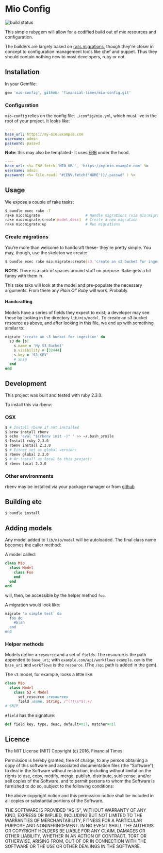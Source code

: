 # Mio Config

![build status](https://circleci.com/gh/Financial-Times/mio-config.png)

This simple rubygem will allow for a codified build out of mio resources and configuration.

The builders are largely based on [rails migrations](http://edgeguides.rubyonrails.org/active_record_migrations.html), though they're closer in concept to configuration management tools like chef and puppet. Thus they should contain nothing new to most developers, ruby or not.

## Installation

In your Gemfile:

```ruby
gem 'mio-config', github: 'financial-times/mio-config.git'
```

### Configuration

`mio-config` relies on the config file: `./config/mio.yml`, which must live in the root of your project. It looks like:

```yaml
----
base_url: https://my-mio.example.com
username: admin
password: passwd
```

**Note:** this may also be templated- it uses [ERB](http://ruby-doc.org/stdlib-2.3.0/libdoc/erb/rdoc/ERB.html) under the hood.

```yaml
----
base_url: <%= ENV.fetch('MIO_URL', 'https://my-mio.example.com' %>
username: admin
password: <%= File.read( "#{ENV.fetch('HOME')}/.passwd" ) %>
```

## Usage

We expose a couple of rake tasks:

```bash
$ bundle exec rake -T
rake mio:migrate                     # Handle migrations (via mio:migrate:up)
rake mio:migrate:create[model,desc]  # Create a new migration
rake mio:migrate:up                  # Run migrations
```

### Create migrations

You're more than welcome to handcraft these- they're pretty simple. You may, though, use the skeleton we create:

```bash
$ bundle exec rake mio:migrate:create[s3,'create an s3 bucket for ingestion']
```

**NOTE:** There is a lack of spaces around stuff on purpose. Rake gets a bit funny with them in.

This rake taks will look at the model and pre-populate the necessary arguments. From there any *Plain Ol' Ruby* will work. Probably.

#### Handcrafting

Models have a series of fields they expect to exist; a developer may see these by looking in the directory `lib/mio/model`. To create an s3 bucket resource as above, and after looking in this file, we end up with something similar to:

```ruby
migrate 'create an s3 bucket for ingestion' do
  s3 do |s|
    s.name = 'My S3 Bucket'
    s.visibility = [32444]
    s.key = 'S3-KEY'
    # Snip
  end
end
```

## Development

This project was built and tested with ruby 2.3.0.

To install this via rbenv:

### OSX
```bash
$ # Install rbenv if not installed
$ brew install rbenv
$ echo 'eval "$(rbenv init -)" ' >> ~/.bash_proile
$ Install ruby 2.3.0
$ rbenv install 2.3.0
$ # Either set as global version:
$ rbenv global 2.3.0
$ # Or install as local to this project:
$ rbenv local 2.3.0
```

### Other environments

rbenv may be installed via your package manager or from [github](https://github.com/rbenv/rbenv#basic-github-checkout)


## Building etc

```bash
$ bundle install
```

## Adding models

Any model added to `lib/mio/model` will be autoloaded. The final class name becomes the caller method:

A model called:

```ruby
class Mio
  class Model
    class Foo
    end
  end
end
```

will, then, be accessible by the helper method `foo`.

A migration would look like:

```ruby
migrate 'a simple test` do
  foo do
    #blah
  end
end
```

### Helper methods

Models define a `resource` and a set of `fields`. The resource is the path appended to `base_uri`; with `example.com/api/workflows` `example.com` is the `base_uri` and `workflows` is the `resource`. (The `/api` path is added in the gem).

The `s3` model, for example, looks a little like:

```ruby
class Mio
  class Model
    class S3 < Model
      set_resource :resources
      field :name, String, /^(?!\s*$).+/
# SNIP
```

`#field` has the signature:

```ruby
def field key, type, desc, default=nil, matcher=nil
```

## Licence

The MIT License (MIT)
Copyright (c) 2016, Financial Times

Permission is hereby granted, free of charge, to any person obtaining a copy of this software and associated documentation files (the "Software"), to deal in the Software without restriction, including without limitation the rights to use, copy, modify, merge, publish, distribute, sublicense, and/or sell copies of the Software, and to permit persons to whom the Software is furnished to do so, subject to the following conditions:

The above copyright notice and this permission notice shall be included in all copies or substantial portions of the Software.

THE SOFTWARE IS PROVIDED "AS IS", WITHOUT WARRANTY OF ANY KIND, EXPRESS OR IMPLIED, INCLUDING BUT NOT LIMITED TO THE WARRANTIES OF MERCHANTABILITY, FITNESS FOR A PARTICULAR PURPOSE AND NONINFRINGEMENT. IN NO EVENT SHALL THE AUTHORS OR COPYRIGHT HOLDERS BE LIABLE FOR ANY CLAIM, DAMAGES OR OTHER LIABILITY, WHETHER IN AN ACTION OF CONTRACT, TORT OR OTHERWISE, ARISING FROM, OUT OF OR IN CONNECTION WITH THE SOFTWARE OR THE USE OR OTHER DEALINGS IN THE SOFTWARE.
